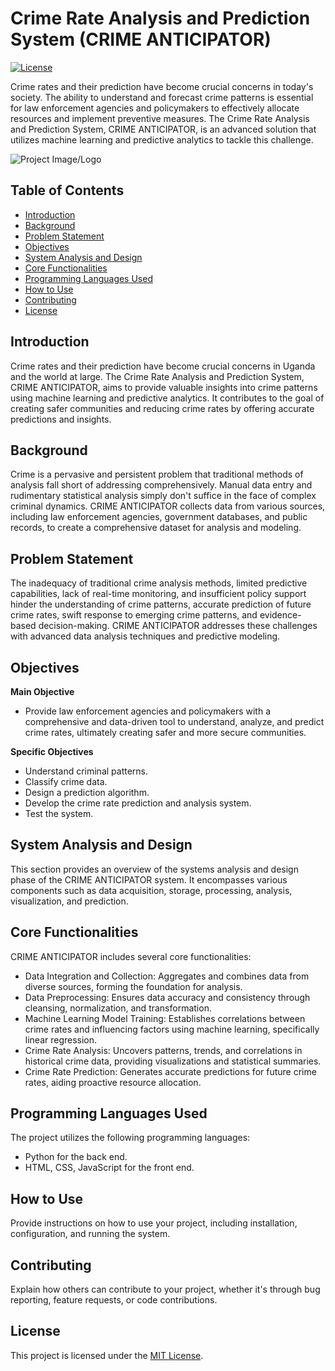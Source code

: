 # Crime Rate Analysis and Prediction System (CRIME ANTICIPATOR)

[![License](https://img.shields.io/badge/License-MIT-blue.svg)](LICENSE)

Crime rates and their prediction have become crucial concerns in today's society. The ability to understand and forecast crime patterns is essential for law enforcement agencies and policymakers to effectively allocate resources and implement preventive measures. The Crime Rate Analysis and Prediction System, CRIME ANTICIPATOR, is an advanced solution that utilizes machine learning and predictive analytics to tackle this challenge.

![Project Image/Logo](images/project-image.png)

## Table of Contents
- [Introduction](#introduction)
- [Background](#background)
- [Problem Statement](#problem-statement)
- [Objectives](#objectives)
- [System Analysis and Design](#system-analysis-and-design)
- [Core Functionalities](#core-functionalities)
- [Programming Languages Used](#programming-languages-used)
- [How to Use](#how-to-use)
- [Contributing](#contributing)
- [License](#license)

## Introduction

Crime rates and their prediction have become crucial concerns in Uganda and the world at large. The Crime Rate Analysis and Prediction System, CRIME ANTICIPATOR, aims to provide valuable insights into crime patterns using machine learning and predictive analytics. It contributes to the goal of creating safer communities and reducing crime rates by offering accurate predictions and insights.

## Background

Crime is a pervasive and persistent problem that traditional methods of analysis fall short of addressing comprehensively. Manual data entry and rudimentary statistical analysis simply don't suffice in the face of complex criminal dynamics. CRIME ANTICIPATOR collects data from various sources, including law enforcement agencies, government databases, and public records, to create a comprehensive dataset for analysis and modeling.

## Problem Statement

The inadequacy of traditional crime analysis methods, limited predictive capabilities, lack of real-time monitoring, and insufficient policy support hinder the understanding of crime patterns, accurate prediction of future crime rates, swift response to emerging crime patterns, and evidence-based decision-making. CRIME ANTICIPATOR addresses these challenges with advanced data analysis techniques and predictive modeling.

## Objectives

**Main Objective**
- Provide law enforcement agencies and policymakers with a comprehensive and data-driven tool to understand, analyze, and predict crime rates, ultimately creating safer and more secure communities.

**Specific Objectives**
- Understand criminal patterns.
- Classify crime data.
- Design a prediction algorithm.
- Develop the crime rate prediction and analysis system.
- Test the system.

## System Analysis and Design

This section provides an overview of the systems analysis and design phase of the CRIME ANTICIPATOR system. It encompasses various components such as data acquisition, storage, processing, analysis, visualization, and prediction.

## Core Functionalities

CRIME ANTICIPATOR includes several core functionalities:

- Data Integration and Collection: Aggregates and combines data from diverse sources, forming the foundation for analysis.
- Data Preprocessing: Ensures data accuracy and consistency through cleansing, normalization, and transformation.
- Machine Learning Model Training: Establishes correlations between crime rates and influencing factors using machine learning, specifically linear regression.
- Crime Rate Analysis: Uncovers patterns, trends, and correlations in historical crime data, providing visualizations and statistical summaries.
- Crime Rate Prediction: Generates accurate predictions for future crime rates, aiding proactive resource allocation.

## Programming Languages Used

The project utilizes the following programming languages:

- Python for the back end.
- HTML, CSS, JavaScript for the front end.

## How to Use

Provide instructions on how to use your project, including installation, configuration, and running the system.

## Contributing

Explain how others can contribute to your project, whether it's through bug reporting, feature requests, or code contributions.

## License

This project is licensed under the [MIT License](LICENSE).
